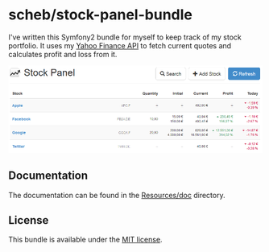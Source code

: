 scheb/stock-panel-bundle
========================
I've written this Symfony2 bundle for myself to keep track of my stock portfolio. It uses my [Yahoo Finance API](https://github.com/scheb/yahoo-finance-api) to fetch current quotes and calculates profit and loss from it.

![Stock Panel screenshot](/Resources/doc/panel.png)

Documentation
-------------
The documentation can be found in the [Resources/doc](Resources/doc/index.md) directory.

License
-------
This bundle is available under the [MIT license](LICENSE).
